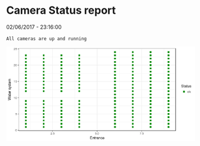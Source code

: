 Camera Status report
================
02/06/2017 - 23:16:00

    All cameras are up and running

![](camreport_files/figure-markdown_github/unnamed-chunk-2-1.png)
